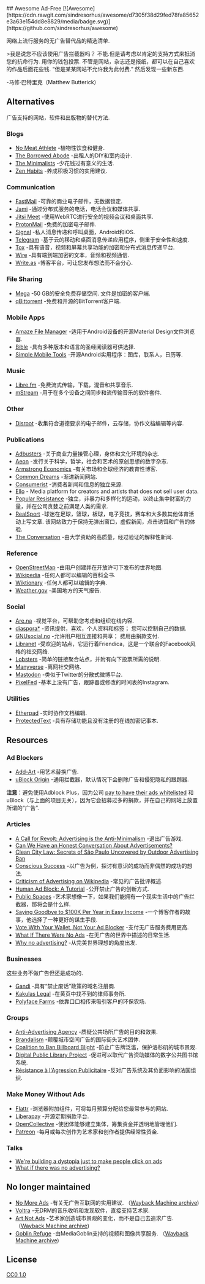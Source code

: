 <div class="github-widget" data-repo="johnjago/awesome-ad-free"></div>
<script async src="https://pagead2.googlesyndication.com/pagead/js/adsbygoogle.js"></script><ins class="adsbygoogle" style="display:block" data-ad-client="ca-pub-6890694312814945" data-ad-slot="5473692530" data-ad-format="auto"  data-full-width-responsive="true"></ins><script>(adsbygoogle = window.adsbygoogle || []).push({});</script>
## Awesome Ad-Free [![Awesome](https://cdn.rawgit.com/sindresorhus/awesome/d7305f38d29fed78fa85652e3a63e154dd8e8829/media/badge.svg)](https://github.com/sindresorhus/awesome)

网络上流行服务的无广告替代品的精选清单.

 &gt;我是说您不应该使用广告拦截器吗？ 不能.但是请考虑以肯定的支持方式来抵消您的抗命行为. 用你的钱包投票. 不管是网站，杂志还是报纸，都可以在自己喜欢的作品后面花些钱.  “但是某某网站不允许我为此付费.” 然后发现一些新东西.

-马修·巴特里克（Matthew Butterick）



## Alternatives

广告支持的网站，软件和出版物的替代方法.

### Blogs

- [No Meat Athlete](https://www.nomeatathlete.com/resources/) -植物性饮食和健身.
- [The Borrowed Abode](http://theborrowedabode.com/advertise/) -出租人的DIY和室内设计.
- [The Minimalists](https://www.theminimalists.com/) -少花钱过有意义的生活.
- [Zen Habits](https://zenhabits.net/) -养成积极习惯的实用建议.

### Communication

- [FastMail](https://www.fastmail.com/) -可靠的商业电子邮件，无数据锁定.
- [Jami](https://jami.net/) -通过分布式服务的电话，电话会议和媒体共享.
- [Jitsi Meet](https://jitsi.org/jitsi-meet/) -使用WebRTC进行安全的视频会议和桌面共享.
- [ProtonMail](https://protonmail.com/) -免费的加密电子邮件.
- [Signal](https://www.whispersystems.org/) -私人消息传递和呼叫桌面，Android和iOS.
- [Telegram](https://telegram.org/) -基于云的移动和桌面消息传递应用程序，侧重于安全性和速度.
- [Tox](https://tox.chat/) -具有语音，视频和屏幕共享功能的加密和分布式消息传递平台.
- [Wire](https://wire.com/en/privacy/) -具有端到端加密的文本，音频和视频通信.
- [Write.as](https://write.as/principles) -博客平台，可让您发布想法而不会分心.

### File Sharing

- [Mega](https://mega.nz/)  -50 GB的安全免费存储空间. 文件是加密的客户端.
- [qBittorrent](https://www.qbittorrent.org/) -免费和开源的BitTorrent客户端.

### Mobile Apps

- [Amaze File Manager](https://github.com/arpitkh96/AmazeFileManager) -适用于Android设备的开源Material Design文件浏览器.
- [Bible](https://www.bible.com/) -具有多种版本和语言的圣经阅读器可供选择.
- [Simple Mobile Tools](https://simplemobiletools.github.io/) -开源Android实用程序：图库，联系人，日历等.

### Music

- [Libre.fm](https://libre.fm/) -免费流式传输，下载，混音和共享音乐.
- [mStream](http://mstream.io/) -用于在多个设备之间同步和流传输音乐的软件套件.

### Other

- [Disroot](https://disroot.org/) -收集符合道德要求的电子邮件，云存储，协作文档编辑等内容.

### Publications

- [Adbusters](https://www.adbusters.org/) -关于商业力量接管心理，身体和文化环境的杂志.
- [Aeon](https://aeon.co/) -发行关于科学，哲学，社会和艺术的原创思想的数字杂志.
- [Armstrong Economics](https://www.armstrongeconomics.com/uncategorized/no-advertising/) -有关市场和全球经济的教育性博客.
- [Common Dreams](https://www.commondreams.org/) -渐进新闻网站.
- [Consumerist](https://consumerist.com/) -消费者新闻和信息的独立来源.
- [Ello](https://ello.co/) - Media platform for creators and artists that does not sell user data.
- [Popular Resistance](https://popularresistance.org/) -独立，非暴力和多样化的运动，以终止集中财富的力量，并在公司贪婪之前满足人类的需求.
- [RealSport](https://realsport101.com/)  -球迷在足球，篮球，板球，电子竞技，赛车和大多数其他体育活动上写文章. 该网站致力于保持无弹出窗口，虚假新闻，点击诱饵和广告的体验.
- [The Conversation](https://theconversation.com/) -由大学资助的高质量，经过验证的解释性新闻.

### Reference

- [OpenStreetMap](https://www.openstreetmap.org) -由用户创建并在开放许可下发布的世界地图.
- [Wikipedia](https://en.wikipedia.org/wiki/Main_Page) -任何人都可以编辑的百科全书.
- [Wiktionary](https://www.wiktionary.org/) -任何人都可以编辑的字典.
- [Weather.gov](http://www.weather.gov/) -美国地方的天气报告.

### Social

- [Are.na](https://www.are.na/) -视觉平台，可帮助您考虑和组织在线内容.
- [diaspora*](https://diasp.org/)  -资讯提供，喜欢，个人资料和标签； 您可以控制自己的数据.
- [GNUsocial.no](https://gnusocial.no)  -允许用户相互连接和共享； 费用由捐款支付.
- [Libranet](https://libranet.de/) -受欢迎的站点，它运行着Friendica，这是一个联合的Facebook风格的社交网络.
- [Lobsters](https://lobste.rs/) -简单的链接聚合站点，并附有向下投票所需的说明.
- [Manyverse](https://www.manyver.se/) -离网社交网络.
- [Mastodon](https://mastodon.social) -类似于Twitter的分散式微博平台.
- [PixelFed](https://pixelfed.social/) -基本上没有广告，跟踪器或修改的时间表的Instagram.

### Utilities

- [Etherpad](https://etherpad.wikimedia.org/) -实时协作文档编辑.
- [ProtectedText](https://www.protectedtext.com/) -具有存储功能且没有注册的在线加密记事本.


## Resources

### Ad Blockers

- [Add-Art](https://add-art.org/) -用艺术替换广告.
- [uBlock Origin](https://github.com/gorhill/uBlock) -通用拦截器，默认情况下会删除广告和侵犯隐私的跟踪器.

**注意**：避免使用Adblock Plus，因为公司 [pay to have their ads whitelisted](https://en.wikipedia.org/wiki/Adblock_Plus#Controversy_over_ad_filtering_and_ad_whitelisting) 和uBlock（与上面的项目无关），因为它会招募过多的捐款，并在自己的网站上放置所谓的“广告”.

### Articles

- [A Call for Revolt: Advertising is the Anti-Minimalism](https://zenhabits.net/opt-out/) -退出广告游戏.
- [Can We Have an Honest Conversation About Advertisements?](https://www.theminimalists.com/ads/)
- [Clean City Law: Secrets of São Paulo Uncovered by Outdoor Advertising Ban](https://99percentinvisible.org/article/clean-city-law-secrets-sao-paulo-uncovered-outdoor-advertising-ban/)
- [Conscious Success](https://www.stevepavlina.com/blog/2011/12/conscious-success/) -以广告为例，探讨有意识的成功而非偶然的成功的想法.
- [Criticism of Advertising on Wikipedia](https://en.wikipedia.org/wiki/Criticism_of_advertising) -常见的广告批评概述.
- [Human Ad Block: A Tutorial](https://maxlath.eu/posts/ad-blocker-humain/) -公开禁止广告的创新方式.
- [Public Spaces](http://www.perezhiguera.com/publicspaces) -艺术家想像一下，如果我们能拥有一个现实生活中的广告拦截器，那将会是什么样.
- [Saying Goodbye to $100K Per Year in Easy Income](https://www.stevepavlina.com/blog/2008/10/dropping-adsense-saying-goodbye-to-100k-per-year-in-easy-income/) -一个博客作者的故事，他选择了一种更好的谋生手段.
- [Vote With Your Wallet, Not Your Ad Blocker](http://practicaltypography.com/vote-with-your-wallet.html) -支付无广告服务费用更高.
- [What If There Were No Ads](https://www.huffingtonpost.com/tom-j-hidvegi/what-if-there-were-no-ads_b_4458530.html) -在无广告的世界中描述的日常生活.
- [Why no advertising?](https://sivers.org/noads) -从完美世界理想的角度出发.

### Businesses

这些业务不做广告但还是成功的.

- [Gandi](https://www.gandi.net/) -具有“禁止废话”政策的域名注册商.
- [Kakulas Legal](https://www.kakulas.com.au/who-we-are/no-advertising/) -在黄页中找不到的律师事务所.
- [Polyface Farms](http://www.polyfacefarms.com/no-advertising/) -依靠口口相传来吸引客户的环保农场.

### Groups

- [Anti-Advertising Agency](https://antiadvertisingagency.com/our-mission/) -质疑公共场所广告的目的和效果.
- [Brandalism](http://brandalism.ch) -颠覆城市空间广告的国际街头艺术团体.
- [Coalition to Ban Billboard Blight](http://banbillboardblight.org) -防止广告牌泛滥，保护洛杉矶的城市景观.
- [Digital Public Library Project](http://no-ads.ca/) -促进可以取代广告资助媒体的数字公共图书馆系统.
- [Résistance à l'Agression Publicitaire](https://antipub.org/) -反对广告系统及其负面影响的法国组织.

### Make Money Without Ads

- [Flattr](https://flattr.com/) -浏览器附加组件，可将每月预算分配给您最常参与的网站.
- [Liberapay](https://liberapay.com/) -开源定期捐款平台.
- [OpenCollective](https://opencollective.com/) -使团体能够建立集体，筹集资金并透明地管理他们.
- [Patreon](https://www.patreon.com/) -每月或每次创作为艺术家和创作者提供经常性资金.

### Talks

- [We're building a dystopia just to make people click on ads](https://www.ted.com/talks/zeynep_tufekci_we_re_building_a_dystopia_just_to_make_people_click_on_ads)
- [What if there was no advertising?](https://www.youtube.com/watch?v=01PUSrLCvcM)

## No longer maintained
- [No More Ads](https://nomoreads.org)  -有关无广告互联网的实用建议.  （[Wayback Machine archive](http://web.archive.org/web/20190121234844/https://nomoreads.org/))
- [Voltra](https://voltra.co/) -无DRM的音乐收听和发现软件，直接支持艺术家.
- [Art Not Ads](http://artnotads.org)  -艺术家创造城市景观的变化，而不是自己去追求广告.  （[Wayback Machine archive](http://web.archive.org/web/20190111233537/http://artnotads.org/))
- [Goblin Refuge](https://goblinrefuge.com/mediagoblin/)  -由MediaGoblin支持的视频和图像共享服务.  （[Wayback Machine archive](https://web.archive.org/web/20190512071500/https://goblinrefuge.com/mediagoblin/))

## License

[CC0 1.0](https://creativecommons.org/publicdomain/zero/1.0/)
